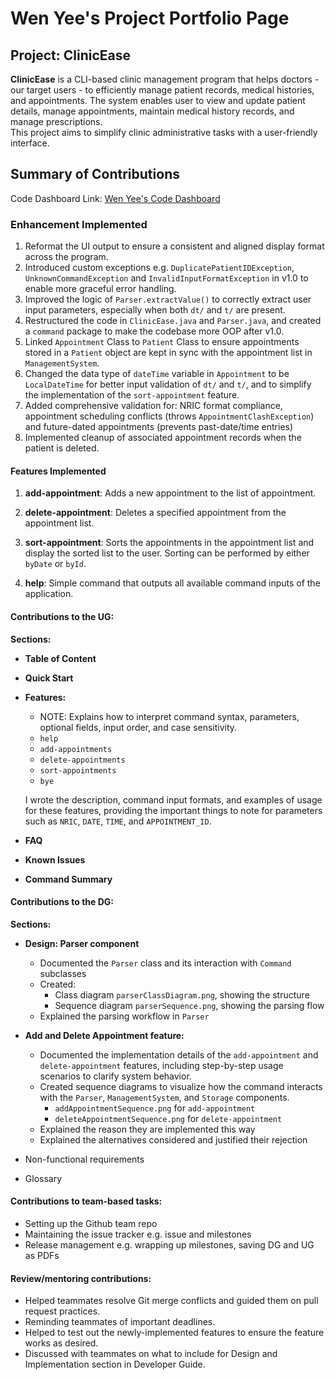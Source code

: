 # Wen Yee's Project Portfolio Page

## Project: ClinicEase

**ClinicEase** is a CLI-based clinic management program that helps doctors - our target users - to efficiently manage patient records, 
medical histories, and appointments. The system enables user to view and update patient details, 
manage appointments, maintain medical history records, and manage prescriptions.  
This project aims to simplify clinic administrative tasks with a user-friendly interface.

## Summary of Contributions
Code Dashboard Link: [Wen Yee's Code Dashboard](https://nus-cs2113-ay2425s2.github.io/tp-dashboard/?search=chwenyee&breakdown=true&sort=groupTitle%20dsc&sortWithin=title&since=2025-02-21&timeframe=commit&mergegroup=&groupSelect=groupByRepos&checkedFileTypes=docs~functional-code~test-code~other)
 
### Enhancement Implemented

1. Reformat the UI output to ensure a consistent and aligned display format across the program.
2. Introduced custom exceptions e.g. `DuplicatePatientIDException`, `UnknownCommandException` and `InvalidInputFormatException` 
in v1.0 to enable more graceful error handling.
3. Improved the logic of `Parser.extractValue()` to correctly extract user input parameters, especially when both `dt/` and `t/`
are present.
4. Restructured the code in `ClinicEase.java` and `Parser.java`, and created a `command` package to make the codebase more OOP after v1.0.
5. Linked `Appointment` Class to `Patient` Class to ensure appointments stored in a `Patient` object are kept in sync 
with the appointment list in `ManagementSystem`.
6. Changed the data type of `dateTime` variable in `Appointment` to be `LocalDateTime` for better input validation of 
`dt/` and `t/`, and to simplify the implementation of the `sort-appointment` feature.
7. Added comprehensive validation for: NRIC format compliance, appointment scheduling conflicts (throws `AppointmentClashException`) 
and future-dated appointments (prevents past-date/time entries)
8. Implemented cleanup of associated appointment records when the patient is deleted.

#### Features Implemented
1. **add-appointment**: Adds a new appointment to the list of appointment.

2. **delete-appointment**: Deletes a specified appointment from the appointment list.

3. **sort-appointment**: Sorts the appointments in the appointment list and display the sorted list to the user. Sorting
   can be performed by either `byDate` or `byId`.

4. **help**: Simple command that outputs all available command inputs of the application. 

#### Contributions to the UG:

**Sections:** 

- **Table of Content**
- **Quick Start**

- **Features:**

   - NOTE: Explains how to interpret command syntax, parameters, optional fields, input order, and case sensitivity.
   - `help`
   - `add-appointments`
   - `delete-appointments`
   - `sort-appointments`
   - `bye`
   
   I wrote the description, command input formats, and examples of usage for these features, providing the important things to note for 
parameters such as `NRIC`, `DATE`, `TIME`, and `APPOINTMENT_ID`.

- **FAQ**

- **Known Issues**

- **Command Summary**

#### Contributions to the DG:

**Sections:**

- **Design: Parser component**
  - Documented the `Parser` class and its interaction with `Command` subclasses
  - Created:
    - Class diagram `parserClassDiagram.png`, showing the structure
    - Sequence diagram `parserSequence.png`, showing the parsing flow
  - Explained the parsing workflow in `Parser` 


- **Add and Delete Appointment feature:**

  - Documented the implementation details of the `add-appointment` and `delete-appointment` features, 
    including step-by-step usage scenarios to clarify system behavior.
  - Created sequence diagrams to visualize how the command interacts with the `Parser`, `ManagementSystem`, and `Storage` components.
    - `addAppointmentSequence.png` for `add-appointment`
    - `deleteAppointmentSequence.png` for `delete-appointment`
  - Explained the reason they are implemented this way
  - Explained the alternatives considered and justified their rejection

- Non-functional requirements


- Glossary 

#### Contributions to team-based tasks:

- Setting up the Github team repo
- Maintaining the issue tracker e.g. issue and milestones
- Release management e.g. wrapping up milestones, saving DG and UG as PDFs

#### Review/mentoring contributions:

- Helped teammates resolve Git merge conflicts and guided them on pull request practices.
- Reminding teammates of important deadlines.
- Helped to test out the newly-implemented features to ensure the feature works as desired.
- Discussed with teammates on what to include for Design and Implementation section in Developer Guide.